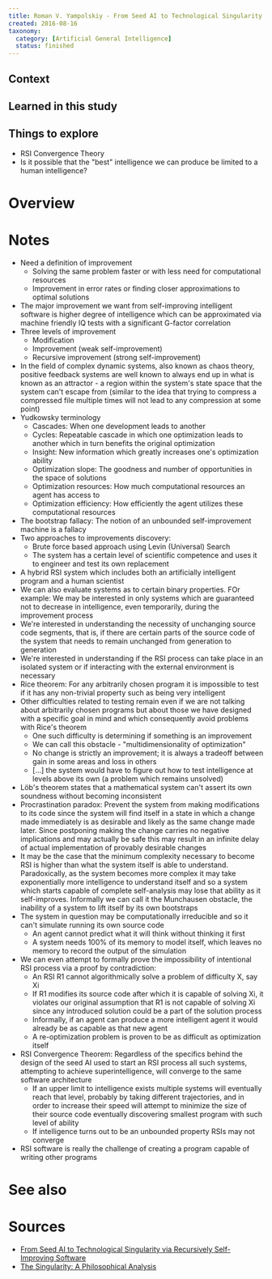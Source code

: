 ```yaml
---
title: Roman V. Yampolskiy - From Seed AI to Technological Singularity via Recursively Self-Improving Software (2015)
created: 2016-08-16
taxonomy:
  category: [Artificial General Intelligence]
  status: finished
---
```


## Context

## Learned in this study

## Things to explore
* RSI Convergence Theory
* Is it possible that the "best" intelligence we can produce be limited to a human intelligence?

# Overview

# Notes
* Need a definition of improvement
	* Solving the same problem faster or with less need for computational resources
	* Improvement in error rates or finding closer approximations to optimal solutions
* The major improvement we want from self-improving intelligent software is higher degree of intelligence which can be approximated via machine friendly IQ tests with a significant G-factor correlation
* Three levels of improvement
	* Modification
	* Improvement (weak self-improvement)
	* Recursive improvement (strong self-improvement)
* In the field of complex dynamic systems, also known as chaos theory, positive feedback systems are well known to always end up in what is known as an attractor - a region within the system's state space that the system can't escape from (similar to the idea that trying to compress a compressed file multiple times will not lead to any compression at some point)
* Yudkowsky terminology
	* Cascades: When one development leads to another
	* Cycles: Repeatable cascade in which one optimization leads to another which in turn benefits the original optimization
	* Insight: New information which greatly increases one's optimization ability
	* Optimization slope: The goodness and number of opportunities in the space of solutions
	* Optimization resources: How much computational resources an agent has access to
	* Optimization efficiency: How efficiently the agent utilizes these computational resources
* The bootstrap fallacy: The notion of an unbounded self-improvement machine is a fallacy
* Two approaches to improvements discovery:
	* Brute force based approach using Levin (Universal) Search
	* The system has a certain level of scientific competence and uses it to engineer and test its own replacement
* A hybrid RSI system which includes both an artificially intelligent program and a human scientist
* We can also evaluate systems as to certain binary properties. FOr example: We may be interested in only systems which are guaranteed not to decrease in intelligence, even temporarily, during the improvement process
* We're interested in understanding the necessity of unchanging source code segments, that is, if there are certain parts of the source code of the system that needs to remain unchanged from generation to generation
* We're interested in understanding if the RSI process can take place in an isolated system or if interacting with the external environment is necessary
* Rice theorem: For any arbitrarily chosen program it is impossible to test if it has any non-trivial property such as being very intelligent
* Other difficulties related to testing remain even if we are not talking about arbitrarily chosen programs but about those we have designed with a specific goal in mind and which consequently avoid problems with Rice's theorem
	* One such difficulty is determining if something is an improvement
	* We can call this obstacle - "multidimensionality of optimization"
	* No change is strictly an improvement; it is always a tradeoff between gain in some areas and loss in others
	* [...] the system would have to figure out how to test intelligence at levels above its own (a problem which remains unsolved)
* Löb's theorem states that a mathematical system can't assert its own soundness without becoming inconsistent
* Procrastination paradox: Prevent the system from making modifications to its code since the system will find itself in a state in which a change made immediately is as desirable and likely as the same change made later. Since postponing making the change carries no negative implications and may actually be safe this may result in an infinite delay of actual implementation of provably desirable changes
* It may be the case that the minimum complexity necessary to become RSI is higher than what the system itself is able to understand. Paradoxically, as the system becomes more complex it may take exponentially more intelligence to understand itself and so a system which starts capable of complete self-analysis may lose that ability as it self-improves. Informally we can call it the Munchausen obstacle, the inability of a system to lift itself by its own bootstraps
* The system in question may be computationally irreducible and so it can't simulate running its own source code
	* An agent cannot predict what it will think without thinking it first
	* A system needs 100% of its memory to model itself, which leaves no memory to record the output of the simulation
* We can even attempt to formally prove the impossibility of intentional RSI process via a proof by contradiction:
	* An RSI R1 cannot algorithmically solve a problem of difficulty X, say Xi
	* If R1 modifies its source code after which it is capable of solving Xi, it violates our original assumption that R1 is not capable of solving Xi since any introduced solution could be a part of the solution process
	* Informally, if an agent can produce a more intelligent agent it would already be as capable as that new agent
	* A re-optimization problem is proven to be as difficult as optimization itself
* RSI Convergence Theorem: Regardless of the specifics behind the design of the seed AI used to start an RSI process all such systems, attempting to achieve superintelligence, will converge to the same software architecture
	* If an upper limit to intelligence exists multiple systems will eventually reach that level, probably by taking different trajectories, and in order to increase their speed will attempt to minimize the size of their source code eventually discovering smallest program with such level of ability
	* If intelligence turns out to be an unbounded property RSIs may not converge
* RSI software is really the challenge of creating a program capable of writing other programs

# See also

# Sources
* [From Seed AI to Technological Singularity via Recursively Self-Improving Software](http://arxiv.org/abs/1502.06512)
* [The Singularity: A Philosophical Analysis](http://consc.net/papers/singularity.pdf)